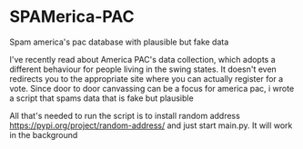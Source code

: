# SPAMerica-PAC
Spam america's pac database with plausible but fake data

I've recently read about America PAC's data collection, which adopts a different behaviour for people living in the swing states. It doesn't even redirects you to the appropriate site where you can actually register for a vote. Since door to door canvassing can be a focus for america pac, i wrote a script that spams data that is fake but plausible

All that's needed to run the script is to install random address https://pypi.org/project/random-address/ and just start main.py. It will work in the background
